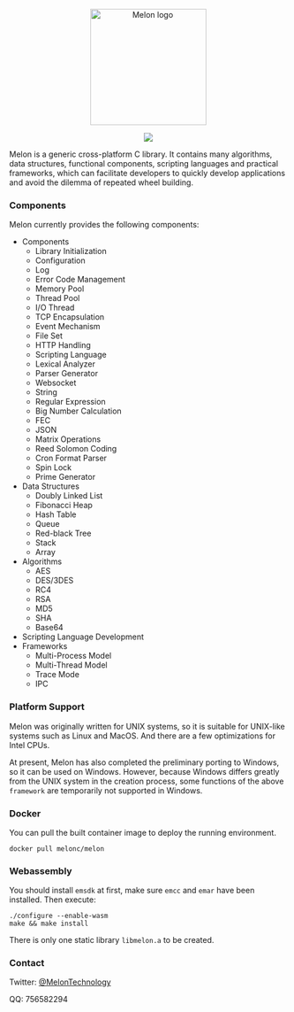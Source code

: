 <p align="center"><img width="210" src="http://melonc.io/static/img/logo.44ac06b.png" alt="Melon logo"></p>
<p align="center"><img src="https://img.shields.io/github/license/Water-Melon/Melang" /></p>



Melon is a generic cross-platform C library. It contains many algorithms, data structures, functional components, scripting languages and practical frameworks, which can facilitate developers to quickly develop applications and avoid the dilemma of repeated wheel building.



### Components

Melon currently provides the following components:

- Components
  - Library Initialization
  - Configuration
  - Log
  - Error Code Management
  - Memory Pool
  - Thread Pool
  - I/O Thread
  - TCP Encapsulation
  - Event Mechanism
  - File Set
  - HTTP Handling
  - Scripting Language
  - Lexical Analyzer
  - Parser Generator
  - Websocket
  - String
  - Regular Expression
  - Big Number Calculation
  - FEC
  - JSON
  - Matrix Operations
  - Reed Solomon Coding
  - Cron Format Parser
  - Spin Lock
  - Prime Generator
- Data Structures
  - Doubly Linked List
  - Fibonacci Heap
  - Hash Table
  - Queue
  - Red-black Tree
  - Stack
  - Array
- Algorithms
  - AES
  - DES/3DES
  - RC4
  - RSA
  - MD5
  - SHA
  - Base64
- Scripting Language Development
- Frameworks
  - Multi-Process Model
  - Multi-Thread Model
  - Trace Mode
  - IPC


### Platform Support

Melon was originally written for UNIX systems, so it is suitable for UNIX-like systems such as Linux and MacOS. And there are a few optimizations for Intel CPUs.

At present, Melon has also completed the preliminary porting to Windows, so it can be used on Windows. However, because Windows differs greatly from the UNIX system in the creation process, some functions of the above `framework` are temporarily not supported in Windows.



### Docker

You can pull the built container image to deploy the running environment.

```
docker pull melonc/melon
```



### Webassembly

You should install `emsdk` at first, make sure `emcc` and `emar` have been installed. Then execute:

```
./configure --enable-wasm
make && make install
```

There is only one static library `libmelon.a` to be created.



### Contact

Twitter: [@MelonTechnology](https://twitter.com/MelonTechnology)

QQ: 756582294
